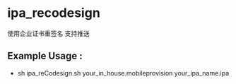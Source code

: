 # ipa_recodesign
使用企业证书重签名  支持推送   
## Example Usage : 
-  sh ipa_reCodesign.sh your_in_house.mobileprovision your_ipa_name.ipa
